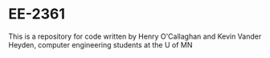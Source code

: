# EE-2361
This is a repository for code written by Henry O'Callaghan and Kevin Vander Heyden, computer engineering students at the U of MN
